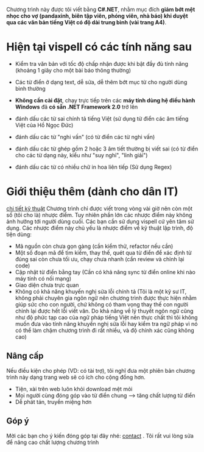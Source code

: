 Chương trình này được tôi viết bằng **C#.NET**, nhằm mục đích **giảm bớt mệt nhọc cho vợ (pandaxinh, biên tập viên, phóng viên, nhà báo) khi duyệt qua các văn bản tiếng Việt có độ dài trung bình (vài trang A4)**.

# Hiện tại vispell có các tính năng sau #
  * Kiểm tra văn bản với tốc độ chấp nhận được khi bật đầy đủ tính năng (khoảng 1 giây cho một bài báo thông thường)
  * Các từ điển ở dạng text, dễ sửa, dễ thêm bớt mục từ cho người dùng bình thường
  * **Không cần cài đặt**, chạy trực tiếp trên các **máy tính dùng hệ điều hành Windows** đã **có sẵn .NET Framework 2.0** trở lên

  * đánh dấu các từ sai chính tả tiếng Việt (sử dụng từ điển các âm tiếng Việt của Hồ Ngọc Đức)
  * đánh dấu các từ "nghi vấn" (có từ điển các từ nghi vấn)
  * đánh dấu các từ ghép gồm 2 hoặc 3 âm tiết thường bị viết sai (có từ điển cho các từ dạng này, kiểu như "suy nghỉ", "lỉnh giải")
  * đánh dấu các từ có nhiều chữ in hoa liên tiếp (Sử dụng Regex)





# Giới thiệu thêm (dành cho dân IT) #
[chi tiết kỹ thuật](technical.md)
Chương trình chỉ được viết trong vòng vài giờ nên còn một số (tôi cho là) nhược điểm. Tuy nhiên phần lớn các nhược điểm này không ảnh hưởng tới người dùng cuối. Các bạn cần sử dụng vispell cứ yên tâm sử dụng. Các nhược điểm này chủ yếu là nhược điểm về kỹ thuật lập trình, độ tiện dùng:
  * Mã nguồn còn chưa gọn gàng (cần kiểm thử, refactor nếu cần)
  * Một số đoạn mã để tìm kiếm, thay thế, quét qua từ điển để xác định từ đúng sai còn chưa tối ưu, chạy chưa nhanh (cần review và chỉnh lại code)
  * Cập nhật từ điển bằng tay (Cần có khả năng sync từ điển online khi nào máy tính có nối mạng)
  * Giao diện chưa trực quan
  * Không có khả năng khuyến nghị sửa lỗi chính tả (Tôi là một kỹ sư IT, không phải chuyên gia ngôn ngữ nên chương trình được thực hiện nhằm giúp sức cho con người, chứ không có tham vọng thay thế con người chỉnh lại được hết lỗi viết văn. Do khả năng về lý thuyết ngôn ngữ cũng như độ phức tạp cao của ngữ pháp tiếng Việt nên thực chất thì tôi không muốn đưa vào tính năng khuyến nghị sửa lỗi hay kiểm tra ngữ pháp vì nó có thể làm chậm chương trình đi rất nhiều, và độ chính xác cũng không cao)


## Nâng cấp ##
Nếu điều kiện cho phép (VD: có tài trợ), tôi nghĩ đưa một phiên bản chương trình này dạng trang web sẽ có ích cho cộng đồng hơn.
  * Tiện, xài trên web luôn khỏi download mệt mỏi
  * Mọi người cùng đóng góp vào từ điển chung --> tăng chất lượng từ điển
  * Dễ phát tán, truyền miệng hơn

## Góp ý ##
Mời các bạn cho ý kiến đóng góp tại đây nhé: [contact](contact.md)  . Tôi rất vui lòng sửa để nâng cao chất lượng chương trình